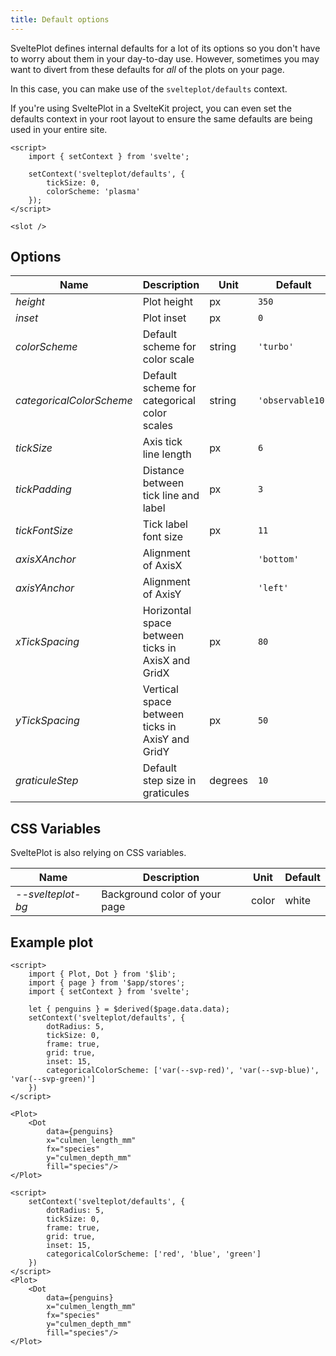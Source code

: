 ```yaml
---
title: Default options
---
```


SveltePlot defines internal defaults for a lot of its options so you don't have to worry about them in your day-to-day use. However, sometimes you may want to divert from these defaults for _all_ of the plots on your page.

In this case, you can make use of the `svelteplot/defaults` context.

If you're using SveltePlot in a SvelteKit project, you can even set the defaults context in your root layout to ensure the same defaults are being used in your entire site.

```svelte title="+layout.svelte"
<script>
    import { setContext } from 'svelte';

    setContext('svelteplot/defaults', {
        tickSize: 0,
        colorScheme: 'plasma'
    });
</script>

<slot />
```

## Options

| Name            | Description                                       | Unit    | Default    |
| --------------- | ------------------------------------------------- | ------- | ---------- |
| _height_        | Plot height                                       | px      | `350`      |
| _inset_         | Plot inset                                        | px      | `0`        |
| _colorScheme_   | Default scheme for color scale                    | string  | `'turbo'`  |
| _categoricalColorScheme_   | Default scheme for categorical color scales   | string  | `'observable10'`  |
| _tickSize_      | Axis tick line length                             | px      | `6`        |
| _tickPadding_   | Distance between tick line and label              | px      | `3`        |
| _tickFontSize_  | Tick label font size                              | px      | `11`       |
| _axisXAnchor_   | Alignment of AxisX                                |         | `'bottom'` |
| _axisYAnchor_   | Alignment of AxisY                                |         | `'left'`   |
| _xTickSpacing_  | Horizontal space between ticks in AxisX and GridX | px      | `80`       |
| _yTickSpacing_  | Vertical space between ticks in AxisY and GridY   | px      | `50`       |
| _graticuleStep_ | Default step size in graticules                   | degrees | `10`       |

<style>
    * :global(td) {
        vertical-align: top;
    }
</style>

## CSS Variables

SveltePlot is also relying on CSS variables.

| Name              | Description                   | Unit  | Default |
| ----------------- | ----------------------------- | ----- | ------- |
| _--svelteplot-bg_ | Background color of your page | color | white   |

## Example plot

```svelte live
<script>
    import { Plot, Dot } from '$lib';
    import { page } from '$app/stores';
    import { setContext } from 'svelte';

    let { penguins } = $derived($page.data.data);
    setContext('svelteplot/defaults', {
        dotRadius: 5,
        tickSize: 0,
        frame: true,
        grid: true,
        inset: 15,
        categoricalColorScheme: ['var(--svp-red)', 'var(--svp-blue)', 'var(--svp-green)']
    })
</script>

<Plot> 
    <Dot 
        data={penguins} 
        x="culmen_length_mm"
        fx="species"
        y="culmen_depth_mm"
        fill="species"/>
</Plot>
```

```svelte
<script>
    setContext('svelteplot/defaults', {
        dotRadius: 5,
        tickSize: 0,
        frame: true,
        grid: true,
        inset: 15,
        categoricalColorScheme: ['red', 'blue', 'green']
    })
</script>
<Plot> 
    <Dot 
        data={penguins} 
        x="culmen_length_mm"
        fx="species"
        y="culmen_depth_mm"
        fill="species"/>
</Plot>
```